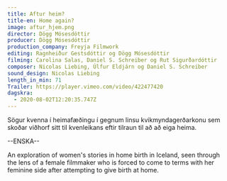 ```yaml
---
title: Aftur heim?
title-en: Home again?
image: aftur_hjem.png
director: Dögg Mósesdóttir
producer: Dögg Mósesdóttir
production_company: Freyja Filmwork
editing: Ragnheiður Gestsdóttir og Dögg Mósesdóttir
filming: Carolina Salas, Daniel S. Schreiber og Rut Sigurðardóttir
composer: Nicolas Liebing, Úlfur Eldjárn og Daniel S. Schreiber
sound_design: Nicolas Liebing
length_in_min: 71
Trailer: https://player.vimeo.com/video/422477420
dagskra:
  - 2020-08-02T12:20:35.747Z
---
```

Sögur kvenna í heimafæðingu í gegnum linsu kvikmyndagerðarkonu sem skoðar viðhorf sitt til kvenleikans eftir tilraun til að að eiga heima.

\--ENSKA--

An exploration of women's stories in home birth in Iceland, seen through the lens of a female filmmaker who is forced to come to terms with her feminine side after attempting to give birth at home.